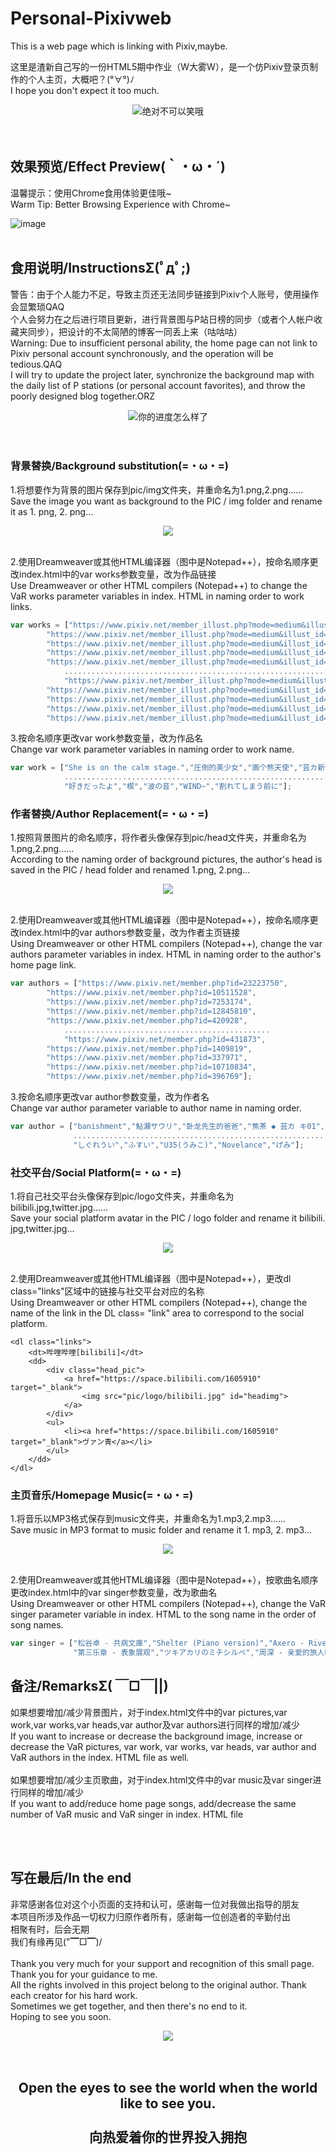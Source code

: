 # Personal-Pixivweb
This is a web page which is linking with Pixiv,maybe.<br>

这里是渣新自己写的一份HTML5期中作业（W大雾W），是一个仿Pixiv登录页制作的个人主页，大概吧？(°∀°)ﾉ<br>
I hope you don't expect it too much.<br>

<div align=center><img src="https://github.com/Szczecin/Personal-Pixivweb/blob/master/%E6%9D%82%E7%89%A9%E9%97%B4Utility%20Room/TIM%E6%88%AA%E5%9B%BE20190429223008.png" />绝对不可以笑哦</div><br>
<br>

## 效果预览/Effect Preview(｀・ω・´)
温馨提示：使用Chrome食用体验更佳哦~<br>
Warm Tip: Better Browsing Experience with Chrome~<br>

![image]()<br>
<br>

## 食用说明/InstructionsΣ(ﾟдﾟ;)
警告：由于个人能力不足，导致主页还无法同步链接到Pixiv个人账号，使用操作会显繁琐QAQ<br>
个人会努力在之后进行项目更新，进行背景图与P站日榜的同步（或者个人帐户收藏夹同步），把设计的不太简陋的博客一同丢上来（咕咕咕）<br>
Warning: Due to insufficient personal ability, the home page can not link to Pixiv personal account synchronously, and the operation will be tedious.QAQ<br>
I will try to update the project later, synchronize the background map with the daily list of P stations (or personal account favorites), and throw the poorly designed blog together.ORZ<br>

<div align=center><img src="https://github.com/Szczecin/Personal-Pixivweb/blob/master/%E6%9D%82%E7%89%A9%E9%97%B4Utility%20Room/TIM%E6%88%AA%E5%9B%BE20190427232547.png" />你的进度怎么样了</div><br>
<br>

### 背景替换/Background substitution(=・ω・=)
1.将想要作为背景的图片保存到pic/img文件夹，并重命名为1.png,2.png……<br>
Save the image you want as background to the PIC / img folder and rename it as 1. png, 2. png...<br>

<div align=center><img src="https://github.com/Szczecin/Personal-Pixivweb/blob/master/%E6%9D%82%E7%89%A9%E9%97%B4Utility%20Room/TIM%E6%88%AA%E5%9B%BE20190701145413.png" /></div><br>

2.使用Dreamweaver或其他HTML编译器（图中是Notepad++），按命名顺序更改index.html中的var works参数变量，改为作品链接<br>
Use Dreamweaver or other HTML compilers (Notepad++) to change the VaR works parameter variables in index. HTML in naming order to work links.<br>

```JavaScript
var works = ["https://www.pixiv.net/member_illust.php?mode=medium&illust_id=72525491",
		"https://www.pixiv.net/member_illust.php?mode=medium&illust_id=66347331",
		"https://www.pixiv.net/member_illust.php?mode=medium&illust_id=74759884",
		"https://www.pixiv.net/member_illust.php?mode=medium&illust_id=75102830",
		"https://www.pixiv.net/member_illust.php?mode=medium&illust_id=75087826",
      		...............................................................................
      		"https://www.pixiv.net/member_illust.php?mode=medium&illust_id=74130354",
		"https://www.pixiv.net/member_illust.php?mode=medium&illust_id=73891130",
		"https://www.pixiv.net/member_illust.php?mode=medium&illust_id=58728655",
		"https://www.pixiv.net/member_illust.php?mode=medium&illust_id=73636925",
		"https://www.pixiv.net/member_illust.php?mode=medium&illust_id=74228429"];
```

3.按命名顺序更改var work参数变量，改为作品名<br>
Change var work parameter variables in naming order to work name.<br>

```JavaScript
var work = ["She is on the calm stage.","圧倒的美少女","画个熊天使","芸カ新刊「START LINE」サンプル","2",
            .........................................................................................
            "好きだったよ","楔","波の音","WIND~","割れてしまう前に"];
```

### 作者替换/Author Replacement(=・ω・=)
1.按照背景图片的命名顺序，将作者头像保存到pic/head文件夹，并重命名为1.png,2.png……<br>
According to the naming order of background pictures, the author's head is saved in the PIC / head folder and renamed 1.png, 2.png...<br>

<div align=center><img src="https://github.com/Szczecin/Personal-Pixivweb/blob/master/%E6%9D%82%E7%89%A9%E9%97%B4Utility%20Room/TIM%E6%88%AA%E5%9B%BE20190701145536.png" /></div><br>

2.使用Dreamweaver或其他HTML编译器（图中是Notepad++），按命名顺序更改index.html中的var authors参数变量，改为作者主页链接<br>
Using Dreamweaver or other HTML compilers (Notepad++), change the var authors parameter variables in index. HTML in naming order to the author's home page link.<br>

```JavaScript
var authors = ["https://www.pixiv.net/member.php?id=23223750",
		"https://www.pixiv.net/member.php?id=10511528",
		"https://www.pixiv.net/member.php?id=7253174",
		"https://www.pixiv.net/member.php?id=12845810",
		"https://www.pixiv.net/member.php?id=420928",
         	..............................................
        	"https://www.pixiv.net/member.php?id=431873",
		"https://www.pixiv.net/member.php?id=1409819",
		"https://www.pixiv.net/member.php?id=337971",
		"https://www.pixiv.net/member.php?id=10710834",
		"https://www.pixiv.net/member.php?id=396769"];
```

3.按命名顺序更改var author参数变量，改为作者名<br>
Change var author parameter variable to author name in naming order.<br>

```JavaScript
var author = ["banishment","鮎瀬サウリ","卧龙先生的爸爸","焦茶 ◆ 芸カ キ01","_LM7_",
              ....................................................................
              "しぐれうい","ふすい","U35(うみこ)","Novelance","げみ"];
```

### 社交平台/Social Platform(=・ω・=)
1.将自己社交平台头像保存到pic/logo文件夹，并重命名为bilibili.jpg,twitter.jpg……<br>
Save your social platform avatar in the PIC / logo folder and rename it bilibili. jpg,twitter.jpg...<br>

<div align=center><img src="https://github.com/Szczecin/Personal-Pixivweb/blob/master/%E6%9D%82%E7%89%A9%E9%97%B4Utility%20Room/TIM%E6%88%AA%E5%9B%BE20190701145601.png" /></div><br>

2.使用Dreamweaver或其他HTML编译器（图中是Notepad++），更改dl class="links"区域中的链接与社交平台对应的名称<br>
Using Dreamweaver or other HTML compilers (Notepad++), change the name of the link in the DL class= "link" area to correspond to the social platform.<br>

```HTML5
<dl class="links">
	<dt>哔哩哔哩[bilibili]</dt>
	<dd>
		<div class="head_pic">
			<a href="https://space.bilibili.com/1605910" target="_blank">
				<img src="pic/logo/bilibili.jpg" id="headimg">
			</a>
		</div>
		<ul>
			<li><a href="https://space.bilibili.com/1605910" target="_blank">ヴァン青</a></li>
		</ul>
	</dd>
</dl>
```

### 主页音乐/Homepage Music(=・ω・=)
1.将音乐以MP3格式保存到music文件夹，并重命名为1.mp3,2.mp3……<br>
Save music in MP3 format to music folder and rename it 1. mp3, 2. mp3...<br>

<div align=center><img src="https://github.com/Szczecin/Personal-Pixivweb/blob/master/%E6%9D%82%E7%89%A9%E9%97%B4Utility%20Room/TIM%E6%88%AA%E5%9B%BE20190701145636.png" /></div><br>

2.使用Dreamweaver或其他HTML编译器（图中是Notepad++），按歌曲名顺序更改index.html中的var singer参数变量，改为歌曲名<br>
Using Dreamweaver or other HTML compilers (Notepad++), change the VaR singer parameter variable in index. HTML to the song name in the order of song names.<br>

```JavaScript
var singer = ["松谷卓 - 共病文庫","Shelter (Piano version)","Axero - River","米津玄師 - lemon",
			  "第三乐章 - 表象展观","ツキアカリのミチシルベ","周深 - 亲爱的旅人啊"];
```

## 备注/RemarksΣ( ￣□￣||)
如果想要增加/减少背景图片，对于index.html文件中的var pictures,var work,var works,var heads,var author及var authors进行同样的增加/减少<br>
If you want to increase or decrease the background image, increase or decrease the VaR pictures, var work, var works, var heads, var author and VaR authors in the index. HTML file as well.<br>
<br>
如果想要增加/减少主页歌曲，对于index.html文件中的var music及var singer进行同样的增加/减少<br>
If you want to add/reduce home page songs, add/decrease the same number of VaR music and VaR singer in index. HTML file<br>

<div align=center><img src=""问题解决了 /></div><br>
<br>

## 写在最后/In the end
非常感谢各位对这个小页面的支持和认可，感谢每一位对我做出指导的朋友<br>
本项目所涉及作品一切权力归原作者所有，感谢每一位创造者的辛勤付出<br>
相聚有时，后会无期<br>
我们有缘再见("▔□▔)/<br>
<br>
Thank you very much for your support and recognition of this small page. Thank you for your guidance to me.<br>
All the rights involved in this project belong to the original author. Thank each creator for his hard work.<br>
Sometimes we get together, and then there's no end to it.<br>
Hoping to see you soon.<br>

<div align=center><img src="https://github.com/Szczecin/Personal-Pixivweb/blob/master/%E6%9D%82%E7%89%A9%E9%97%B4Utility%20Room/377adab44aed2e73c83a71a98c01a18b86d6fa60.jpg" /></div><br>
<br>

## <div align=center>Open the eyes to see the world when the world like to see you.<br><br>向热爱着你的世界投入拥抱</div><br>
